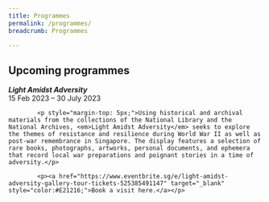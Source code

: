 ```yaml
---
title: Programmes
permalink: /programmes/
breadcrumb: Programmes

---
```



<!--

Programmes to be divided by exhibition sections.

Colours
Upcoming: default colour
Past: #c1c1c1

<table class="table table-v">
    <tr>
        <td style="background-color: #c1c1c1;">Date<br>
            &mdash;<br>
            Time</td>
        <td>
            <p>Title</p>
            <p><a href="#">Description</a></p>
        </td>
    </tr>
</table>

-->

## Upcoming programmes

<p><strong><em>Light Amidst Adversity</em></strong><br>
                15 Feb 2023 &ndash; 30 July 2023</p>

            <p style="margin-top: 5px;">Using historical and archival materials from the collections of the National Library and the National Archives, <em>Light Amidst Adversity</em> seeks to explore the themes of resistance and resilience during World War II as well as post-war remembrance in Singapore. The display features a selection of rare books, photographs, artworks, personal documents, and ephemera that record local war preparations and poignant stories in a time of adversity.</p>

            <p><a href="https://www.eventbrite.sg/e/light-amidst-adversity-gallery-tour-tickets-525385491147" target="_blank" style="color:#E21216;">Book a visit here.</a></p>